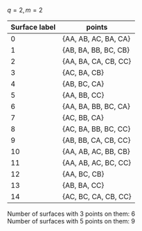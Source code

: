 $q = 2, m = 2$

Surface label | points
 --- | ---
0 | {AA, AB, AC, BA, CA}
1 | {AB, BA, BB, BC, CB}
2 | {AA, BA, CA, CB, CC}
3 | {AC, BA, CB}
4 | {AB, BC, CA}
5 | {AA, BB, CC}
6 | {AA, BA, BB, BC, CA}
7 | {AC, BB, CA}
8 | {AC, BA, BB, BC, CC}
9 | {AB, BB, CA, CB, CC}
10 | {AA, AB, AC, BB, CB}
11 | {AA, AB, AC, BC, CC}
12 | {AA, BC, CB}
13 | {AB, BA, CC}
14 | {AC, BC, CA, CB, CC}

Number of surfaces with 3 points on them: 6  
Number of surfaces with 5 points on them: 9